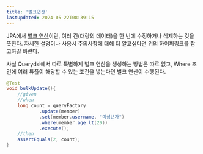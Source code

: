 ```yaml
---
title: '벌크연산'
lastUpdated: 2024-05-22T08:39:15
---
```


JPA에서 <a href="https://github.com/rlaisqls/TIL/blob/main/JPA/%EB%B2%8C%ED%81%AC%20%EC%97%B0%EC%82%B0.md">벌크 연산</a>이란, 여러 건(대량의 데이터)을 한 번에 수정하거나 삭제하는 것을 뜻한다. 자세한 설명이나 사용시 주의사항에 대해 더 알고싶다면 위의 하이퍼링크를 참고하길 바란다.

사실 Querydsl에서 따로 특별하게 벌크 연산을 생성하는 방법은 따로 없고, Where 조건에 여러 튜플이 해당할 수 있는 조건을 넣는다면 벌크 연산이 수행된다.

```java
@Test
void bulkUpdate(){
    //given
    //when
    long count = queryFactory
            .update(member)
            .set(member.username, "미성년자")
            .where(member.age.lt(20))
            .execute();
    //then
    assertEquals(2, count);
}
```
